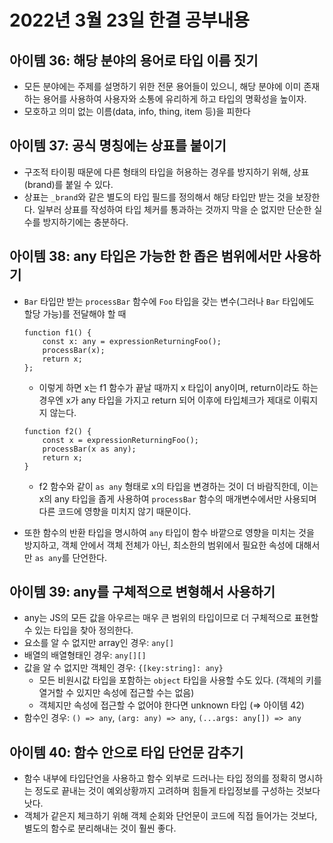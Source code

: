# 2022년 3월 23일 한결 공부내용


## 아이템 36: 해당 분야의 용어로 타입 이름 짓기
    
- 모든 분야에는 주제를 설명하기 위한 전문 용어들이 있으니, 해당 분야에 이미 존재하는 용어를 사용하여 사용자와 소통에 유리하게 하고 타입의 명확성을 높이자.
- 모호하고 의미 없는 이름(data, info, thing, item 등)을 피한다
    
## 아이템 37: 공식 명칭에는 상표를 붙이기
    
- 구조적 타이핑 때문에 다른 형태의 타입을 허용하는 경우를 방지하기 위해, 상표(brand)를 붙일 수 있다.
- 상표는 `_brand`와 같은 별도의 타입 필드를 정의해서 해당 타입만 받는 것을 보장한다. 일부러 상표를 작성하여 타입 체커를 통과하는 것까지 막을 순 없지만 단순한 실수를 방지하기에는 충분하다.
    
## 아이템 38: any 타입은 가능한 한 좁은 범위에서만 사용하기
- `Bar` 타입만 받는 `processBar` 함수에 `Foo` 타입을 갖는 변수(그러나 `Bar` 타입에도 할당 가능)를 전달해야 할 때
        
    ```tsx
    function f1() {
        const x: any = expressionReturningFoo();
        processBar(x);
        return x;
    };
    ```
    
    - 이렇게 하면 x는 f1 함수가 끝날 때까지 x 타입이 any이며, return이라도 하는 경우엔 x가 any 타입을 가지고 return 되어 이후에 타입체크가 제대로 이뤄지지 않는다.
    
    ```tsx
    function f2() {
        const x = expressionReturningFoo();
        processBar(x as any);
        return x;
    }
    ```
    
    - f2 함수와 같이 `as any` 형태로 x의 타입을 변경하는 것이 더 바람직한데, 이는 x의 any 타입을 좁게 사용하여 `processBar` 함수의 매개변수에서만 사용되며 다른 코드에 영향을 미치지 않기 때문이다.
- 또한 함수의 반환 타입을 명시하여 `any` 타입이 함수 바깥으로 영향을 미치는 것을 방지하고, 객체 안에서 객체 전체가 아닌, 최소한의 범위에서 필요한 속성에 대해서만 `as any`를 단언한다.

## 아이템 39: any를 구체적으로 변형해서 사용하기
    
- any는 JS의 모든 값을 아우르는 매우 큰 범위의 타입이므로 더 구체적으로 표현할 수 있는 타입을 찾아 정의한다.     
- 요소를 알 수 없지만 array인 경우: `any[]`
- 배열의 배열형태인 경우: `any[][]`
- 값을 알 수 없지만 객체인 경우: `{[key:string]: any}`
    - 모든 비원시값 타입을 포함하는 `object` 타입을 사용할 수도 있다. 
    (객체의 키를 열거할 수 있지만 속성에 접근할 수는 없음)
    - 객체지만 속성에 접근할 수 없어야 한다면 unknown 타입 (⇒ 아이템 42)
- 함수인 경우: `() => any`, `(arg: any) => any`, `(...args: any[]) => any`

## 아이템 40: 함수 안으로 타입 단언문 감추기
    
- 함수 내부에 타입단언을 사용하고 함수 외부로 드러나는 타입 정의를 정확히 명시하는 정도로 끝내는 것이 예외상황까지 고려하며 힘들게 타입정보를 구성하는 것보다 낫다.
- 객체가 같은지 체크하기 위해 객체 순회와 단언문이 코드에 직접 들어가는 것보다, 별도의 함수로 분리해내는 것이 훨씬 좋다.